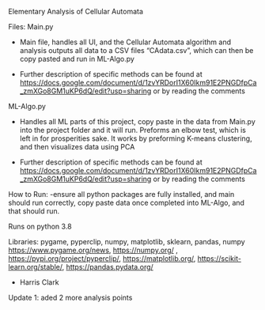 Elementary Analysis of Cellular Automata


Files:
Main.py
- Main file, handles all UI, and the Cellular Automata algorithm and analysis outputs all data to a CSV files “CAdata.csv”, which can then be copy pasted and run in ML-Algo.py

- Further description of specific methods can be found at https://docs.google.com/document/d/1zvYRDorI1X60Ikm91E2PNGDfpCa_zmXGo8GM1uKP6dQ/edit?usp=sharing or by reading the comments 

ML-Algo.py
- Handles all ML parts of this project, copy paste in the data from Main.py into the project folder and it will run. Preforms an elbow test, which is left in for prosperities sake. It works by preforming K-means clustering, and then visualizes data using PCA

- Further description of specific methods can be found at https://docs.google.com/document/d/1zvYRDorI1X60Ikm91E2PNGDfpCa_zmXGo8GM1uKP6dQ/edit?usp=sharing or by reading the comments 



How to Run:
-ensure all python packages are fully installed, and main should run correctly, copy paste data once completed into ML-Algo, and that should run.

Runs on python 3.8


Libraries:
pygame, pyperclip, numpy, matplotlib, sklearn, pandas, numpy
https://www.pygame.org/news, https://numpy.org/ , https://pypi.org/project/pyperclip/, https://matplotlib.org/, https://scikit-learn.org/stable/, https://pandas.pydata.org/
 
- Harris Clark 


Update 1: aded 2 more analysis points
